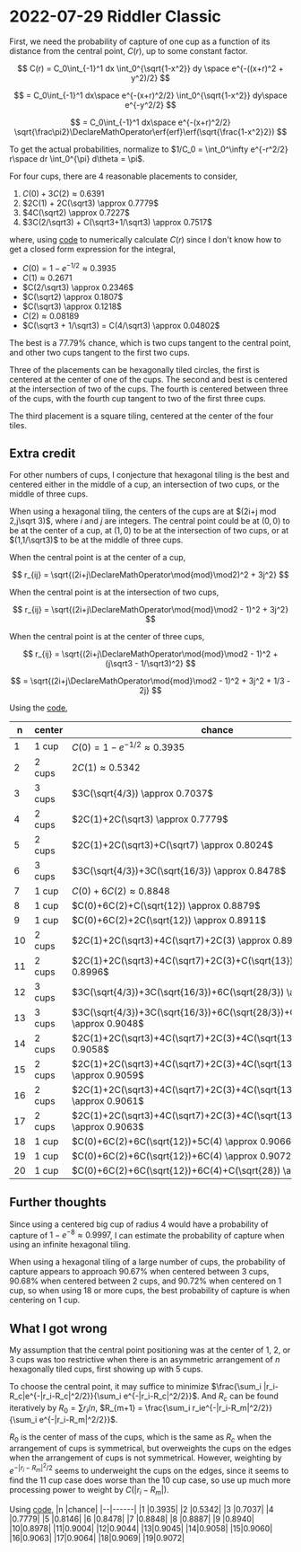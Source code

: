 2022-07-29 Riddler Classic
==========================
First, we need the probability of capture of one cup as a function of
its distance from the central point, $C(r)$, up to some constant
factor.

$$ C(r) = C_0\int_{-1}^1 dx \int_0^{\sqrt{1-x^2}} dy \space e^{-((x+r)^2 + y^2)/2} $$

$$  = C_0\int_{-1}^1 dx\space e^{-(x+r)^2/2} \int_0^{\sqrt{1-x^2}} dy\space e^{-y^2/2} $$

$$ = C_0\int_{-1}^1 dx\space e^{-(x+r)^2/2} \sqrt{\frac\pi2}\DeclareMathOperator\erf{erf}\erf(\sqrt{\frac{1-x^2}2}) $$

To get the actual probabilities, normalize to
$1/C_0 = \int_0^\infty e^{-r^2/2} r\space dr \int_0^{\pi} d\theta = \pi$.

For four cups, there are 4 reasonable placements to consider,

1. $C(0) + 3C(2) \approx 0.6391$
2. $2C(1) + 2C(\sqrt3) \approx 0.7779$
3. $4C(\sqrt2) \approx 0.7227$
4. $3C(2/\sqrt3) + C(\sqrt3+1/\sqrt3) \approx 0.7517$

where, using [code](20220729c.hs) to numerically calculate $C(r)$
since I don't know how to get a closed form expression for the
integral,
* $C(0) = 1-e^{-1/2} \approx 0.3935$
* $C(1) \approx 0.2671$
* $C(2/\sqrt3) \approx 0.2346$
* $C(\sqrt2) \approx 0.1807$
* $C(\sqrt3) \approx 0.1218$
* $C(2) \approx 0.08189$
* $C(\sqrt3 + 1/\sqrt3) = C(4/\sqrt3) \approx 0.04802$

The best is a 77.79% chance, which is two cups tangent to the central
point, and other two cups tangent to the first two cups.

Three of the placements can be hexagonally tiled circles, the first is
centered at the center of one of the cups.  The second and best is
centered at the intersection of two of the cups.  The fourth is
centered between three of the cups, with the fourth cup tangent to two
of the first three cups.

The third placement is a square tiling, centered at the center of the
four tiles.

Extra credit
------------
For other numbers of cups, I conjecture that hexagonal tiling is the
best and centered either in the middle of a cup, an intersection of
two cups, or the middle of three cups.

When using a hexagonal tiling, the centers of the cups are at
$(2i+j mod 2,j\sqrt 3)$, where $i$ and $j$ are integers.  The central
point could be at $(0,0)$ to be at the center of a cup, at $(1,0)$ to
be at the intersection of two cups, or at $(1,1/\sqrt3)$ to be at the
middle of three cups.

When the central point is at the center of a cup,

$$ r_{ij} = \sqrt{(2i+j\DeclareMathOperator\mod{mod}\mod2)^2 + 3j^2} $$

When the central point is at the intersection of two cups,

$$ r_{ij} = \sqrt{(2i+j\DeclareMathOperator\mod{mod}\mod2 - 1)^2 + 3j^2} $$

When the central point is at the center of three cups,

$$ r_{ij} = \sqrt{(2i+j\DeclareMathOperator\mod{mod}\mod2 - 1)^2 + (j\sqrt3 - 1/\sqrt3)^2} $$

$$ = \sqrt{(2i+j\DeclareMathOperator\mod{mod}\mod2 - 1)^2 + 3j^2 + 1/3 - 2j} $$

Using the [code](20220729c.hs),

|n |center|chance|
|--|------|------|
|1 |1 cup |$C(0) = 1-e^{-1/2} \approx 0.3935$|
|2 |2 cups|$2C(1) \approx 0.5342$|
|3 |3 cups|$3C(\sqrt{4/3}) \approx 0.7037$|
|4 |2 cups|$2C(1)+2C(\sqrt3) \approx 0.7779$|
|5 |2 cups|$2C(1)+2C(\sqrt3)+C(\sqrt7) \approx 0.8024$|
|6 |3 cups|$3C(\sqrt{4/3})+3C(\sqrt{16/3}) \approx 0.8478$|
|7 |1 cup |$C(0)+6C(2) \approx 0.8848$|
|8 |1 cup |$C(0)+6C(2)+C(\sqrt{12}) \approx 0.8879$|
|9 |1 cup |$C(0)+6C(2)+2C(\sqrt{12}) \approx 0.8911$|
|10|2 cups|$2C(1)+2C(\sqrt3)+4C(\sqrt7)+2C(3) \approx 0.8975$|
|11|2 cups|$2C(1)+2C(\sqrt3)+4C(\sqrt7)+2C(3)+C(\sqrt{13}) \approx 0.8996$|
|12|3 cups|$3C(\sqrt{4/3})+3C(\sqrt{16/3})+6C(\sqrt{28/3}) \approx 0.9044$|
|13|3 cups|$3C(\sqrt{4/3})+3C(\sqrt{16/3})+6C(\sqrt{28/3})+C(\sqrt{52/3}) \approx 0.9048$|
|14|2 cups|$2C(1)+2C(\sqrt3)+4C(\sqrt7)+2C(3)+4C(\sqrt{13}) \approx 0.9058$|
|15|2 cups|$2C(1)+2C(\sqrt3)+4C(\sqrt7)+2C(3)+4C(\sqrt{13})+C(\sqrt{19}) \approx 0.9059$|
|16|2 cups|$2C(1)+2C(\sqrt3)+4C(\sqrt7)+2C(3)+4C(\sqrt{13})+2C(\sqrt{19}) \approx 0.9061$|
|17|2 cups|$2C(1)+2C(\sqrt3)+4C(\sqrt7)+2C(3)+4C(\sqrt{13})+3C(\sqrt{19}) \approx 0.9063$|
|18|1 cup |$C(0)+6C(2)+6C(\sqrt{12})+5C(4) \approx 0.9066$|
|19|1 cup |$C(0)+6C(2)+6C(\sqrt{12})+6C(4) \approx 0.9072$|
|20|1 cup |$C(0)+6C(2)+6C(\sqrt{12})+6C(4)+C(\sqrt{28}) \approx 0.9072$|

Further thoughts
----------------
Since using a centered big cup of radius 4 would have a probability of
capture of $1 - e^{-8} \approx 0.9997$, I can estimate the probability
of capture when using an infinite hexagonal tiling.

When using a hexagonal tiling of a large number of cups, the
probability of capture appears to approach 90.67% when centered
between 3 cups, 90.68% when centered between 2 cups, and 90.72% when
centered on 1 cup, so when using 18 or more cups, the best probability
of capture is when centering on 1 cup.

What I got wrong
----------------
My assumption that the central point positioning was at the center of 1, 2,
or 3 cups was too restrictive when there is an asymmetric arrangement of $n$
hexagonally tiled cups, first showing up with 5 cups.

To choose the central point, it may suffice to minimize
$\frac{\sum_i |r_i-R_c|e^{-|r_i-R_c|^2/2}}{\sum_i e^{-|r_i-R_c|^2/2}}$.
And $R_c$ can be found iteratively by $R_0 = \sum r_i/n$,
$R_{m+1} = \frac{\sum_i r_ie^{-|r_i-R_m|^2/2}}{\sum_i e^{-|r_i-R_m|^2/2}}$.

$R_0$ is the center of mass of the cups, which is the same as $R_c$ when the
arrangement of cups is symmetrical, but overweights the cups on the edges
when the arrangement of cups is not symmetrical.  However, weighting by
$e^{-|r_i-R_m|^2/2}$ seems to underweight the cups on the edges, since it
seems to find the 11 cup case does worse than the 10 cup case, so use up
much more processing power to weight by $C(|r_i-R_m|)$.

Using [code](20220729c-2.hs),
|n |chance|
|--|------|
|1 |0.3935|
|2 |0.5342|
|3 |0.7037|
|4 |0.7779|
|5 |0.8146|
|6 |0.8478|
|7 |0.8848|
|8 |0.8887|
|9 |0.8940|
|10|0.8978|
|11|0.9004|
|12|0.9044|
|13|0.9045|
|14|0.9058|
|15|0.9060|
|16|0.9063|
|17|0.9064|
|18|0.9069|
|19|0.9072|
